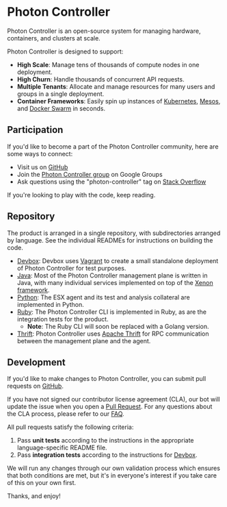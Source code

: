 # Photon Controller

Photon Controller is an open-source system for managing hardware, containers, and clusters at scale.

Photon Controller is designed to support:
* **High Scale**: Manage tens of thousands of compute nodes in one deployment.
* **High Churn**: Handle thousands of concurrent API requests.
* **Multiple Tenants**: Allocate and manage resources for many users and groups in a single deployment.
* **Container Frameworks**: Easily spin up instances of [Kubernetes](http://kubernetes.io), [Mesos](http://mesos.apache.org), and [Docker Swarm](http://docs.docker.com/swarm/) in seconds.

## Participation

If you'd like to become a part of the Photon Controller community, here are some ways to connect:

* Visit us on [GitHub](http://vmware.github.io/photon-controller)
* Join the [Photon Controller group](http://groups.google.com/group/photon-controller) on Google Groups
* Ask questions using the "photon-controller" tag on [Stack Overflow](http://stackoverflow.com/)

If you're looking to play with the code, keep reading.

## Repository

The product is arranged in a single repository, with subdirectories arranged by language. See the individual READMEs for instructions on building the code.

* [Devbox](devbox-photon/README.md): Devbox uses [Vagrant](http://vagrantup.com) to create a small standalone deployment of Photon Controller for test purposes.
* [Java](java/README.md): Most of the Photon Controller management plane is written in Java, with many individual services implemented on top of the [Xenon framework](http://vmware.github.io/xenon).
* [Python](python/README.md): The ESX agent and its test and analysis collateral are implemented in Python.
* [Ruby](ruby/README.md): The Photon Controller CLI is implemented in Ruby, as are the integration tests for the product.
  * **Note**: The Ruby CLI will soon be replaced with a Golang version.
* [Thrift](thrift/README.md): Photon Controller uses [Apache Thrift](http://thrift.apache.org) for RPC communication between the management plane and the agent.

## Development

If you'd like to make changes to Photon Controller, you can submit pull requests on [GitHub](http://github.com/vmware/photon-controller).

If you have not signed our contributor license agreement (CLA), our bot will update the issue when you open a [Pull Request](https://help.github.com/articles/creating-a-pull-request). For any questions about the CLA process, please refer to our [FAQ](https://cla.vmware.com/faq).

All pull requests satisfy the following criteria:

1. Pass **unit tests** according to the instructions in the appropriate language-specific README file.
2. Pass **integration tests** according to the instructions for [Devbox](devbox-photon/README.md).

We will run any changes through our own validation process which ensures that both conditions are met, but it's in everyone's interest if you take care of this on your own first.

Thanks, and enjoy!
